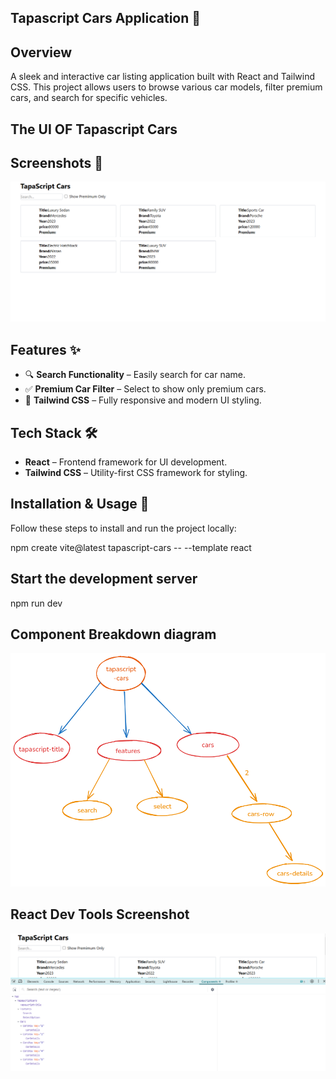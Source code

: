 ## Tapascript Cars Application 🚗
## Overview 
A sleek and interactive car listing application built with React and Tailwind CSS. This project allows users to browse various car models, filter premium cars, and search for specific vehicles.

## The UI OF Tapascript Cars
## Screenshots 📸  
![tapascript cars](./src/assets/tapascript-cars.png)

## Features ✨ 
- 🔍 **Search Functionality** – Easily search for car name.  
- ✅ **Premium Car Filter** – Select to show only premium cars.   
- 🎨 **Tailwind CSS** – Fully responsive and modern UI styling. 

## Tech Stack 🛠  
- **React** – Frontend framework for UI development.  
- **Tailwind CSS** – Utility-first CSS framework for styling.


## Installation & Usage 🚀
Follow these steps to install and run the project locally: 

npm create vite@latest tapascript-cars -- --template react

## Start the development server
npm run dev

## Component Breakdown diagram
![breakdown diagram](./src/assets/ComponentBreakdowndiagram.png)

## React Dev Tools Screenshot
![react dev tools](./src/assets/React%20Dev%20Tools%20Screenshot.png)



